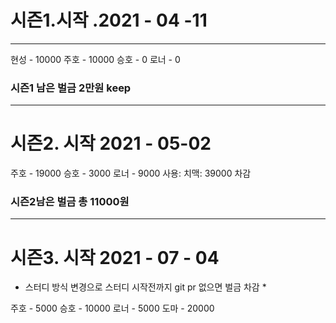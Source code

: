 # 시즌1.시작 .2021 - 04 -11

------------------------------------
현성 - 10000
주호 - 10000
승호 - 0
로너 - 0
### 시즌1 남은 벌금  2만원 keep 
-----------------------------------

# 시즌2. 시작 2021 - 05-02

주호 - 19000
승호 - 3000
로너 - 9000
사용: 치맥: 39000 차감 

### 시즌2남은 벌금 총 11000원

---------------------------------

# 시즌3. 시작 2021 - 07 - 04

* 스터디 방식 변경으로 스터디 시작전까지 git pr 없으면 벌금 차감 *

주호 - 5000 
승호 - 10000
로너 - 5000
도마 - 20000 
